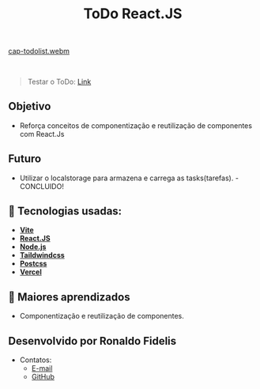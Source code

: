 <h1 align=center> ToDo React.JS </h1>

<br>

[cap-todolist.webm](https://github.com/RonaldoFidelis/ToDo-ReactJs/assets/92171641/e8315439-043a-499a-acbd-085dd34cd2f7)

<br>

> Testar o ToDo: <a href="https://to-do-react-js-sooty.vercel.app/" target="_blank" >Link</a>

## Objetivo

- Reforça conceitos de componentização e reutilização de componentes com React.Js

## Futuro

- Utilizar o localstorage para armazena e carrega as tasks(tarefas). - CONCLUIDO!

## 🚀 Tecnologias usadas:

* **[ Vite ](https://vitejs.dev/)**
* **[ React.JS ](https://react.dev/)**
* **[ Node.js ](https://nodejs.org/en)**
* **[ Taildwindcss ](https://tailwindcss.com/)**
* **[ Postcss ](#)**
* **[ Vercel ](https://vercel.com/)**

## 📝 Maiores aprendizados

* Componentização e reutilização de componentes.

## Desenvolvido por Ronaldo Fidelis
-  Contatos:
    - <a href="mailto:ronaldofidelis.ti@gmail.com" target="_blank">E-mail</a>
    - <a href="https://github.com/RonaldoFidelis" target="_blank">GitHub</a>
